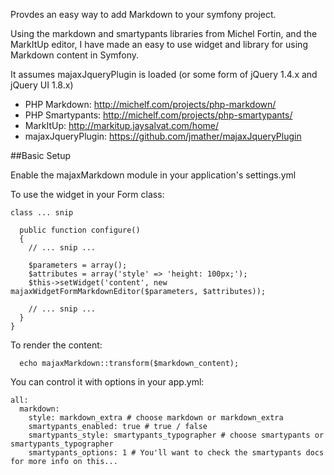 Provdes an easy way to add Markdown to your symfony project.

Using the markdown and smartypants libraries from Michel Fortin, and the MarkItUp editor,
I have made an easy to use widget and library for using Markdown content in Symfony.

It assumes majaxJqueryPlugin is loaded (or some form of jQuery 1.4.x and jQuery UI 1.8.x)

* PHP Markdown: http://michelf.com/projects/php-markdown/
* PHP Smartypants: http://michelf.com/projects/php-smartypants/
* MarkItUp: http://markitup.jaysalvat.com/home/
* majaxJqueryPlugin: https://github.com/jmather/majaxJqueryPlugin

##Basic Setup

Enable the majaxMarkdown module in your application's settings.yml

To use the widget in your Form class:

    class ... snip

      public function configure()
      {
        // ... snip ...

        $parameters = array();
        $attributes = array('style' => 'height: 100px;');
        $this->setWidget('content', new majaxWidgetFormMarkdownEditor($parameters, $attributes));

        // ... snip ...
      }
    }




To render the content:

      echo majaxMarkdown::transform($markdown_content);


You can control it with options in your app.yml:


    all:
      markdown:
        style: markdown_extra # choose markdown or markdown_extra
        smartypants_enabled: true # true / false
        smartypants_style: smartypants_typographer # choose smartypants or smartypants_typographer
        smartypants_options: 1 # You'll want to check the smartypants docs for more info on this...
